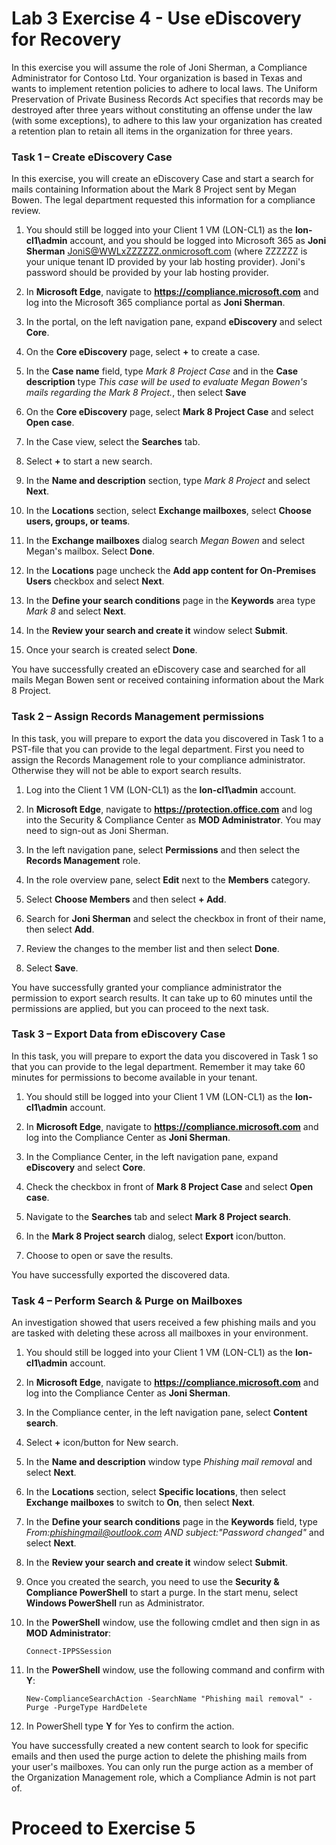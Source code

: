 # Lab 3 Exercise 4 - Use eDiscovery for Recovery

In this exercise you will assume the role of Joni Sherman, a Compliance Administrator for Contoso Ltd. Your organization is based in Texas and wants to implement retention policies to adhere to local laws. The Uniform Preservation of Private Business Records Act specifies that records may be destroyed after three years without constituting an offense under the law (with some exceptions), to adhere to this law your organization has created a retention plan to retain all items in the organization for three years.

### Task 1 – Create eDiscovery Case

In this exercise, you will create an eDiscovery Case and start a search for mails containing Information about the Mark 8 Project sent by Megan Bowen. The legal department requested this information for a compliance review.

1. You should still be logged into your Client 1 VM (LON-CL1) as the **lon-cl1\admin** account, and you should be logged into Microsoft 365 as **Joni Sherman** JoniS@WWLxZZZZZZ.onmicrosoft.com (where ZZZZZZ is your unique tenant ID provided by your lab hosting provider).  Joni's password should be provided by your lab hosting provider. 

2. In **Microsoft Edge**, navigate to **https://compliance.microsoft.com** and log into the Microsoft 365 compliance portal as **Joni Sherman**.

3. In the portal, on the left navigation pane, expand **eDiscovery** and select **Core**.

4. On the **Core eDiscovery** page, select **+** to create a case.

5. In the **Case name** field, type *Mark 8 Project Case* and in the **Case description** type *This case will be used to evaluate Megan Bowen's mails regarding the Mark 8 Project.*, then select **Save**

6. On the **Core eDiscovery** page, select **Mark 8 Project Case** and select **Open case**.

7. In the Case view, select the **Searches** tab.

8. Select **+** to start a new search.

9. In the **Name and description** section, type *Mark 8 Project* and select **Next**.

10. In the **Locations** section, select  **Exchange mailboxes**, select **Choose users, groups, or teams**.

11. In the **Exchange mailboxes** dialog search *Megan Bowen* and select Megan's mailbox.  Select **Done**.

12. In the **Locations** page uncheck the **Add app content for On-Premises Users** checkbox and select **Next**.

13. In the **Define your search conditions** page in the **Keywords** area type *Mark 8* and select **Next**.

14. In the **Review your search and create it** window select **Submit**.

15. Once your search is created select **Done**.

You have successfully created an eDiscovery case and searched for all mails Megan Bowen sent or received containing information about the Mark 8 Project.

### Task 2 – Assign Records Management permissions

In this task, you will prepare to export the data you discovered in Task 1 to a PST-file that you can provide to the legal department. First you need to assign the Records Management role to your compliance administrator. Otherwise they will not be able to export search results.

1. Log into the Client 1 VM (LON-CL1) as the **lon-cl1\admin** account.

2. In **Microsoft Edge**, navigate to **https://protection.office.com** and log into the Security & Compliance Center as **MOD Administrator**.  You may need to sign-out as Joni Sherman.

3. In the left navigation pane, select **Permissions** and then select the **Records Management** role.

4. In the role overview pane, select **Edit** next to the **Members** category.

5. Select **Choose Members** and then select **+ Add**.
 
6. Search for **Joni Sherman** and select the checkbox in front of their name, then select **Add**.

7. Review the changes to the member list and then select **Done**.

8. Select **Save**.

You have successfully granted your compliance administrator the permission to export search results. It can take up to 60 minutes until the permissions are applied, but you can proceed to the next task.

### Task 3 – Export Data from eDiscovery Case

In this task, you will prepare to export the data you discovered in Task 1 so that you can provide to the legal department.  Remember it may take 60 minutes for permissions to become available in your tenant.

1. You should still be logged into your Client 1 VM (LON-CL1) as the **lon-cl1\admin** account.

2. In **Microsoft Edge**, navigate to **https://compliance.microsoft.com** and log into the Compliance Center as **Joni Sherman**.

3. In the Compliance Center, in the left navigation pane, expand **eDiscovery** and select **Core**.

4. Check the checkbox in front of **Mark 8 Project Case** and select **Open case**.

5. Navigate to the **Searches** tab and select **Mark 8 Project search**.

6. In the **Mark 8 Project search** dialog, select **Export** icon/button.

7. Choose to open or save the results.

You have successfully exported the discovered data.

### Task 4 – Perform Search & Purge on Mailboxes

An investigation showed that users received a few phishing mails and you are tasked with deleting these across all mailboxes in your environment.

1. You should still be logged into your Client 1 VM (LON-CL1) as the **lon-cl1\admin** account.

2. In **Microsoft Edge**, navigate to **https://compliance.microsoft.com** and log into the Compliance Center as **Joni Sherman**.

3. In the Compliance center, in the left navigation pane, select **Content search**.

4. Select **+** icon/button for New search.

5. In the **Name and description** window type *Phishing mail removal* and select **Next**.

6. In the **Locations** section, select **Specific locations**, then select **Exchange mailboxes** to switch to **On**, then select **Next**.

7. In the **Define your search conditions** page in the **Keywords** field, type *From:phishingmail@outlook.com AND subject:"Password changed"* and select **Next**.

8. In the **Review your search and create it** window select **Submit**.

9. Once you created the search, you need to use the **Security & Compliance PowerShell** to start a purge. In the start menu, select **Windows PowerShell** run as Administrator.

10. In the **PowerShell** window, use the following cmdlet and then sign in as **MOD Administrator**:

	`Connect-IPPSSession`

11. In the **PowerShell** window, use the following command and confirm with **Y**:

	`New-ComplianceSearchAction -SearchName "Phishing mail removal" -Purge -PurgeType HardDelete`

12. In PowerShell type **Y** for Yes to confirm the action.

You have successfully created a new content search to look for specific emails and then used the purge action to delete the phishing mails from your user's mailboxes. You can only run the purge action as a member of the Organization Management role, which a Compliance Admin is not part of.

# Proceed to Exercise 5
